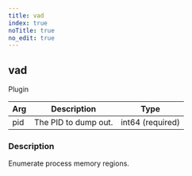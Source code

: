 ```yaml
---
title: vad
index: true
noTitle: true
no_edit: true
---
```




<div class="vql_item"></div>


## vad
<span class='vql_type label label-warning pull-right page-header'>Plugin</span>



<div class="vqlargs"></div>

Arg | Description | Type
----|-------------|-----
pid|The PID to dump out.|int64 (required)

### Description

Enumerate process memory regions.

